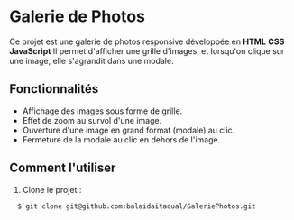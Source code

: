 # Galerie de Photos 

Ce projet est une galerie de photos responsive développée en 
**HTML**
**CSS**
**JavaScript**
Il permet d'afficher une grille d'images, et lorsqu'on clique sur une image, elle s'agrandit dans une modale.

## Fonctionnalités

- Affichage des images sous forme de grille.
- Effet de zoom au survol d'une image.
- Ouverture d'une image en grand format (modale) au clic.
- Fermeture de la modale au clic en dehors de l'image.

## Comment l'utiliser

1. Clone le projet :
```
  $ git clone git@github.com:balaidaitaoual/GaleriePhotos.git
```


